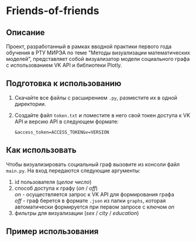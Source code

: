 # Friends-of-friends
## Описание
Проект, разработанный в рамках вводной практики первого года обучения в РТУ МИРЭА по теме "Методы визуализации математических моделей", представляет собой визуализатор модели социального графа с использованием VK API и библиотеки Plotly.
## Подготовка к использованию
1. Скачайте все файлы с расширением `.py`, разместите их в одной директории.
1. Создайте файл `token.txt` и поместите в него свой токен доступа к VK API и версию API в следующем формате:

    `&access_token=ACCESS_TOKEN&v=VERSION`
## Как использовать
Чтобы визуализировать социальный граф вызовите из консоли файл `main.py`. На вход передаются следующие аргументы:
1. id пользователя (*целое число*)
1. способ доступа к графу (*on* / *off*)\
    *on* - осуществляется запрос к VK API для формирования графа\
    *off* - граф берется в формате `.json` из папки `graphs`, которая автоматически формируется при первом запросе с ключом *on*
1. фильтры для визуализации (*sex* / *city* / *education*)
## Пример использования